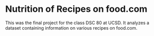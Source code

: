 # Nutrition of Recipes on food.com
This was the final project for the class DSC 80 at UCSD. It analyzes a dataset containing information on various recipes on food.com.
